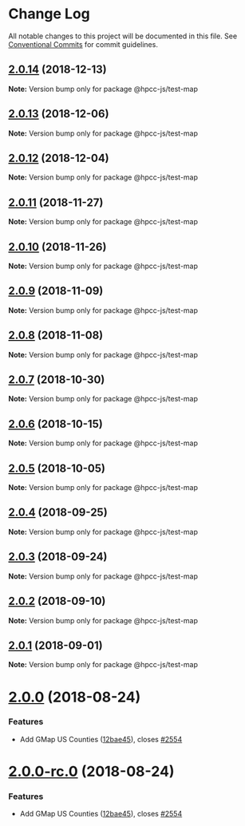 # Change Log

All notable changes to this project will be documented in this file.
See [Conventional Commits](https://conventionalcommits.org) for commit guidelines.

## [2.0.14](https://github.com/GordonSmith/Visualization/compare/@hpcc-js/test-map@2.0.13...@hpcc-js/test-map@2.0.14) (2018-12-13)

**Note:** Version bump only for package @hpcc-js/test-map






## [2.0.13](https://github.com/GordonSmith/Visualization/compare/@hpcc-js/test-map@2.0.12...@hpcc-js/test-map@2.0.13) (2018-12-06)

**Note:** Version bump only for package @hpcc-js/test-map






## [2.0.12](https://github.com/GordonSmith/Visualization/compare/@hpcc-js/test-map@2.0.11...@hpcc-js/test-map@2.0.12) (2018-12-04)

**Note:** Version bump only for package @hpcc-js/test-map






## [2.0.11](https://github.com/GordonSmith/Visualization/compare/@hpcc-js/test-map@2.0.10...@hpcc-js/test-map@2.0.11) (2018-11-27)

**Note:** Version bump only for package @hpcc-js/test-map






<a name="2.0.10"></a>
## [2.0.10](https://github.com/GordonSmith/Visualization/compare/@hpcc-js/test-map@2.0.9...@hpcc-js/test-map@2.0.10) (2018-11-26)

**Note:** Version bump only for package @hpcc-js/test-map





<a name="2.0.9"></a>
## [2.0.9](https://github.com/GordonSmith/Visualization/compare/@hpcc-js/test-map@2.0.8...@hpcc-js/test-map@2.0.9) (2018-11-09)

**Note:** Version bump only for package @hpcc-js/test-map





<a name="2.0.8"></a>
## [2.0.8](https://github.com/GordonSmith/Visualization/compare/@hpcc-js/test-map@2.0.7...@hpcc-js/test-map@2.0.8) (2018-11-08)

**Note:** Version bump only for package @hpcc-js/test-map





<a name="2.0.7"></a>
## [2.0.7](https://github.com/GordonSmith/Visualization/compare/@hpcc-js/test-map@2.0.6...@hpcc-js/test-map@2.0.7) (2018-10-30)

**Note:** Version bump only for package @hpcc-js/test-map





<a name="2.0.6"></a>
## [2.0.6](https://github.com/GordonSmith/Visualization/compare/@hpcc-js/test-map@2.0.5...@hpcc-js/test-map@2.0.6) (2018-10-15)

**Note:** Version bump only for package @hpcc-js/test-map





<a name="2.0.5"></a>
## [2.0.5](https://github.com/GordonSmith/Visualization/compare/@hpcc-js/test-map@2.0.4...@hpcc-js/test-map@2.0.5) (2018-10-05)

**Note:** Version bump only for package @hpcc-js/test-map





<a name="2.0.4"></a>
## [2.0.4](https://github.com/GordonSmith/Visualization/compare/@hpcc-js/test-map@2.0.3...@hpcc-js/test-map@2.0.4) (2018-09-25)

**Note:** Version bump only for package @hpcc-js/test-map





<a name="2.0.3"></a>
## [2.0.3](https://github.com/GordonSmith/Visualization/compare/@hpcc-js/test-map@2.0.2...@hpcc-js/test-map@2.0.3) (2018-09-24)

**Note:** Version bump only for package @hpcc-js/test-map





<a name="2.0.2"></a>
## [2.0.2](https://github.com/GordonSmith/Visualization/compare/@hpcc-js/test-map@2.0.1...@hpcc-js/test-map@2.0.2) (2018-09-10)

**Note:** Version bump only for package @hpcc-js/test-map





<a name="2.0.1"></a>
## [2.0.1](https://github.com/GordonSmith/Visualization/compare/@hpcc-js/test-map@2.0.0...@hpcc-js/test-map@2.0.1) (2018-09-01)

**Note:** Version bump only for package @hpcc-js/test-map





<a name="2.0.0"></a>
# [2.0.0](https://github.com/GordonSmith/Visualization/compare/@hpcc-js/test-map@0.0.62...@hpcc-js/test-map@2.0.0) (2018-08-24)


### Features

* Add GMap US Counties ([12bae45](https://github.com/GordonSmith/Visualization/commit/12bae45)), closes [#2554](https://github.com/GordonSmith/Visualization/issues/2554)





<a name="2.0.0-rc.0"></a>
# [2.0.0-rc.0](https://github.com/GordonSmith/Visualization/compare/@hpcc-js/test-map@0.0.62...@hpcc-js/test-map@2.0.0-rc.0) (2018-08-24)


### Features

* Add GMap US Counties ([12bae45](https://github.com/GordonSmith/Visualization/commit/12bae45)), closes [#2554](https://github.com/GordonSmith/Visualization/issues/2554)
